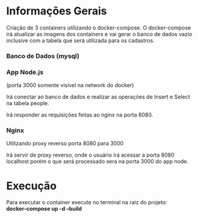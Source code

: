 # Informações Gerais

Criação de 3 containers utilizando o docker-compose. O docker-compose irá atualizar as imagens dos containers e vai gerar o banco de dados vazio inclusive com a tabela que será utilizada para os cadastros.

### **Banco de Dados (mysql)** ###

### **App Node.js** ###

(porta 3000 somente visível na network do docker)

Irá conectar ao banco de dados e realizar as operações de Insert e Select na tabela people.

Irá responder as requisições feitas ao nginx na porta 8080.

### **Nginx** ###

Utilizando proxy reverso porta 8080 para 3000

Irá servir de proxy reverso, onde o usuário irá acessar a porta 8080 localhost porém o que será processado sera na porta 3000 do app node.

# Execução

Para executar o container execute no terminal na raiz do projeto:  
              **docker-compose up -d –build**
